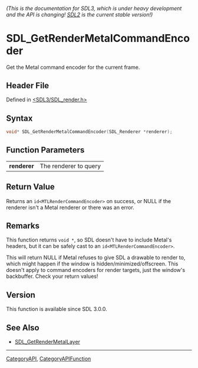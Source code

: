 ###### (This is the documentation for SDL3, which is under heavy development and the API is changing! [SDL2](https://wiki.libsdl.org/SDL2/) is the current stable version!)
# SDL_GetRenderMetalCommandEncoder

Get the Metal command encoder for the current frame.

## Header File

Defined in [<SDL3/SDL_render.h>](https://github.com/libsdl-org/SDL/blob/main/include/SDL3/SDL_render.h)

## Syntax

```c
void* SDL_GetRenderMetalCommandEncoder(SDL_Renderer *renderer);

```

## Function Parameters

|                  |                       |
| ---------------- | --------------------- |
| **renderer**     | The renderer to query |

## Return Value

Returns an `id<MTLRenderCommandEncoder>` on success, or NULL if the
renderer isn't a Metal renderer or there was an error.

## Remarks

This function returns `void *`, so SDL doesn't have to include Metal's
headers, but it can be safely cast to an `id<MTLRenderCommandEncoder>`.

This will return NULL if Metal refuses to give SDL a drawable to render to,
which might happen if the window is hidden/minimized/offscreen. This
doesn't apply to command encoders for render targets, just the window's
backbuffer. Check your return values!

## Version

This function is available since SDL 3.0.0.

## See Also

* [SDL_GetRenderMetalLayer](SDL_GetRenderMetalLayer)

----
[CategoryAPI](CategoryAPI), [CategoryAPIFunction](CategoryAPIFunction)

